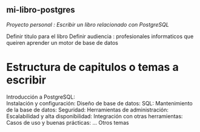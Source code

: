 ## mi-libro-postgres
*Proyecto personal : Escribir un libro relacionado con PostgreSQL*

Definir titulo para el libro
Definir audiencia : profesionales informaticos que queiren aprender un motor de base de datos

# Estructura de capitulos o temas a escribir

Introducción a PostgreSQL: <br>
Instalación y configuración: 
Diseño de base de datos:
SQL: 
Mantenimiento de la base de datos: 
Seguridad: 
Herramientas de administración: 
Escalabilidad y alta disponibilidad: 
Integración con otras herramientas: 
Casos de uso y buenas prácticas: 
...
Otros temas
